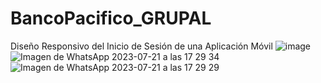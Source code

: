 # BancoPacifico_GRUPAL
Diseño Responsivo del Inicio de Sesión de una Aplicación Móvil
![image](https://github.com/braystwart/BancoPacifico_GRUPAL/assets/122955578/8cf3a17b-430d-4cc9-86ea-550f55e8ea61)
![Imagen de WhatsApp 2023-07-21 a las 17 29 34](https://github.com/braystwart/BancoPacifico_GRUPAL/assets/122955578/3fc17582-1523-4a37-9fee-9413f1038477)
![Imagen de WhatsApp 2023-07-21 a las 17 29 29](https://github.com/braystwart/BancoPacifico_GRUPAL/assets/122955578/b5d07f93-0f4f-4f0d-921c-d3fb52e93aba)
